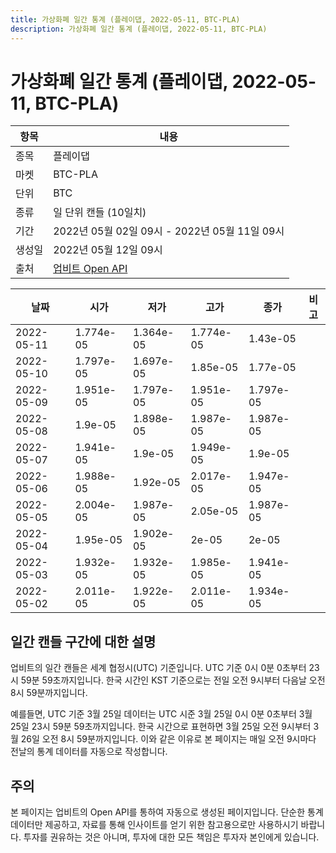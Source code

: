 ```yaml
---
title: 가상화폐 일간 통계 (플레이댑, 2022-05-11, BTC-PLA)
description: 가상화폐 일간 통계 (플레이댑, 2022-05-11, BTC-PLA)
---
```



가상화폐 일간 통계 (플레이댑, 2022-05-11, BTC-PLA)
===

|항목|내용|
|--|--|
|종목|플레이댑|
|마켓|BTC-PLA|
|단위|BTC|
|종류|일 단위 캔들 (10일치)|
|기간|2022년 05월 02일 09시 - 2022년 05월 11일 09시|
|생성일|2022년 05월 12일 09시|
|출처|[업비트 Open API](https://docs.upbit.com)|


|날짜|시가|저가|고가|종가|비고|
|--|--|--|--|--|--|
|2022-05-11|1.774e-05|1.364e-05|1.774e-05|1.43e-05|    |
|2022-05-10|1.797e-05|1.697e-05|1.85e-05|1.77e-05|    |
|2022-05-09|1.951e-05|1.797e-05|1.951e-05|1.797e-05|    |
|2022-05-08|1.9e-05|1.898e-05|1.987e-05|1.987e-05|    |
|2022-05-07|1.941e-05|1.9e-05|1.949e-05|1.9e-05|    |
|2022-05-06|1.988e-05|1.92e-05|2.017e-05|1.947e-05|    |
|2022-05-05|2.004e-05|1.987e-05|2.05e-05|1.987e-05|    |
|2022-05-04|1.95e-05|1.902e-05|2e-05|2e-05|    |
|2022-05-03|1.932e-05|1.932e-05|1.985e-05|1.941e-05|    |
|2022-05-02|2.011e-05|1.922e-05|2.011e-05|1.934e-05|    |


일간 캔들 구간에 대한 설명
---


업비트의 일간 캔들은 세계 협정시(UTC) 기준입니다. 
UTC 기준 0시 0분 0초부터 23시 59분 59초까지입니다. 
한국 시간인 KST 기준으로는 전일 오전 9시부터 다음날 오전 8시 59분까지입니다. 


예를들면, UTC 기준 3월 25일 데이터는 UTC 시준 3월 25일 0시 0분 0초부터 3월 25일 23시 59분 59초까지입니다. 
한국 시간으로 표현하면 3월 25일 오전 9시부터 3월 26일 오전 8시 59분까지입니다. 
이와 같은 이유로 본 페이지는 매일 오전 9시마다 전날의 통계 데이터를 자동으로 작성합니다. 


주의
---


본 페이지는 업비트의 Open API를 통하여 자동으로 생성된 페이지입니다. 
단순한 통계 데이터만 제공하고, 자료를 통해 인사이트를 얻기 위한 참고용으로만 사용하시기 바랍니다. 
투자를 권유하는 것은 아니며, 투자에 대한 모든 책임은 투자자 본인에게 있습니다. 
